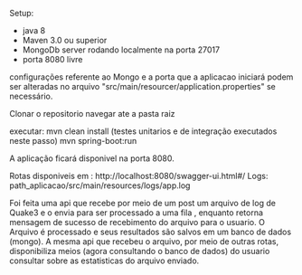 Setup:

- java 8
- Maven 3.0 ou superior
- MongoDb server rodando localmente na porta 27017
- porta 8080 livre

configurações referente ao Mongo e a porta que a aplicacao iniciará podem ser alteradas no arquivo "src/main/resourcer/application.properties" se necessário.

Clonar o repositorio
navegar ate a pasta raiz

executar:
mvn clean install (testes unitarios e de integração executados neste passo)
mvn spring-boot:run

A aplicação ficará disponivel na porta 8080.

Rotas disponiveis em : http://localhost:8080/swagger-ui.html#/
Logs: path_aplicacao/src/main/resources/logs/app.log

Foi feita uma api que recebe por meio de um post um arquivo de log de Quake3 e o envia para ser processado a uma fila , enquanto retorna mensagem de sucesso de recebimento do arquivo para o usuario.
O Arquivo é processado e seus resultados são salvos em um banco de dados (mongo).
A mesma api que recebeu o arquivo, por meio de outras rotas, disponibiliza meios (agora consultando o banco de dados) do usuario consultar sobre as estatisticas do arquivo enviado.



